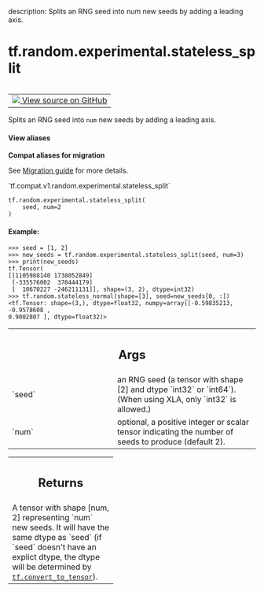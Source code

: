 description: Splits an RNG seed into num new seeds by adding a leading axis.

<div itemscope itemtype="http://developers.google.com/ReferenceObject">
<meta itemprop="name" content="tf.random.experimental.stateless_split" />
<meta itemprop="path" content="Stable" />
</div>

# tf.random.experimental.stateless_split

<!-- Insert buttons and diff -->

<table class="tfo-notebook-buttons tfo-api nocontent" align="left">
<td>
  <a target="_blank" href="https://github.com/tensorflow/tensorflow/blob/r2.3/tensorflow/python/ops/stateless_random_ops.py#L43-L74">
    <img src="https://www.tensorflow.org/images/GitHub-Mark-32px.png" />
    View source on GitHub
  </a>
</td>
</table>



Splits an RNG seed into `num` new seeds by adding a leading axis.

<section class="expandable">
  <h4 class="showalways">View aliases</h4>
  <p>
<b>Compat aliases for migration</b>
<p>See
<a href="https://www.tensorflow.org/guide/migrate">Migration guide</a> for
more details.</p>
<p>`tf.compat.v1.random.experimental.stateless_split`</p>
</p>
</section>

<pre class="devsite-click-to-copy prettyprint lang-py tfo-signature-link">
<code>tf.random.experimental.stateless_split(
    seed, num=2
)
</code></pre>



<!-- Placeholder for "Used in" -->


#### Example:



```
>>> seed = [1, 2]
>>> new_seeds = tf.random.experimental.stateless_split(seed, num=3)
>>> print(new_seeds)
tf.Tensor(
[[1105988140 1738052849]
 [-335576002  370444179]
 [  10670227 -246211131]], shape=(3, 2), dtype=int32)
>>> tf.random.stateless_normal(shape=[3], seed=new_seeds[0, :])
<tf.Tensor: shape=(3,), dtype=float32, numpy=array([-0.59835213, -0.9578608 ,
0.9002807 ], dtype=float32)>
```

<!-- Tabular view -->
 <table class="responsive fixed orange">
<colgroup><col width="214px"><col></colgroup>
<tr><th colspan="2"><h2 class="add-link">Args</h2></th></tr>

<tr>
<td>
`seed`
</td>
<td>
an RNG seed (a tensor with shape [2] and dtype `int32` or
`int64`). (When using XLA, only `int32` is allowed.)
</td>
</tr><tr>
<td>
`num`
</td>
<td>
optional, a positive integer or scalar tensor indicating the number of
seeds to produce (default 2).
</td>
</tr>
</table>



<!-- Tabular view -->
 <table class="responsive fixed orange">
<colgroup><col width="214px"><col></colgroup>
<tr><th colspan="2"><h2 class="add-link">Returns</h2></th></tr>
<tr class="alt">
<td colspan="2">
A tensor with shape [num, 2] representing `num` new seeds. It will have the
same dtype as `seed` (if `seed` doesn't have an explict dtype, the dtype
will be determined by <a href="../../../tf/convert_to_tensor.md"><code>tf.convert_to_tensor</code></a>).
</td>
</tr>

</table>

